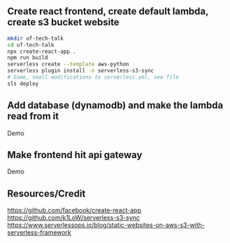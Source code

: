 ## Create react frontend, create default lambda, create s3 bucket website

```sh
mkdir uf-tech-talk
cd uf-tech-talk
npx create-react-app .
npm run build
serverless create --template aws-python
serverless plugin install -n serverless-s3-sync
# Some, small modifications to serverless.yml, see file
sls deploy
```

## Add database (dynamodb) and make the lambda read from it

Demo

## Make frontend hit api gateway

Demo

## Resources/Credit

https://github.com/facebook/create-react-app  
https://github.com/k1LoW/serverless-s3-sync  
https://www.serverlessops.io/blog/static-websites-on-aws-s3-with-serverless-framework
